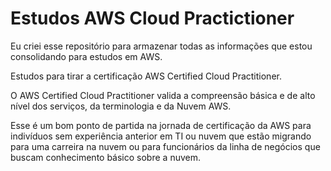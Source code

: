 # Estudos AWS Cloud Practictioner 

Eu criei esse repositório para armazenar todas as informações que estou consolidando para estudos em AWS.

Estudos para tirar a certificação AWS Certified Cloud Practitioner.

O AWS Certified Cloud Practitioner valida a compreensão básica e de alto nível dos serviços, da terminologia e da Nuvem AWS.  

Esse é um bom ponto de partida na jornada de certificação da AWS para indivíduos sem experiência anterior em TI ou nuvem que estão migrando para uma carreira na nuvem ou para funcionários da linha de negócios que buscam conhecimento básico sobre a nuvem.
